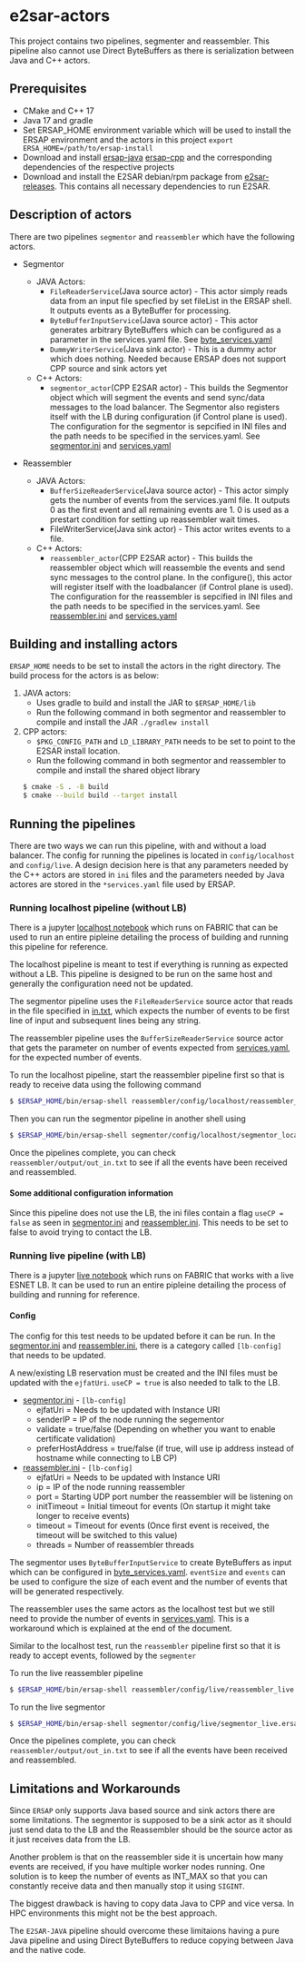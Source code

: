 # e2sar-actors

This project contains two pipelines, segmenter and reassembler. This pipeline also cannot use Direct ByteBuffers as there is serialization between Java and C++ actors.

## Prerequisites

* CMake and C++ 17
* Java 17 and gradle
* Set ERSAP_HOME environment variable which will be used to install the ERSAP environment and the actors in this project `export ERSA_HOME=/path/to/ersap-install`
* Download and install [ersap-java](https://github.com/JeffersonLab/ersap-java/tree/main) [ersap-cpp](https://github.com/JeffersonLab/ersap-cpp/tree/main) and the corresponding dependencies of the respective projects
* Download and install the E2SAR debian/rpm package from [e2sar-releases](https://github.com/JeffersonLab/E2SAR/releases). This contains all necessary dependencies to run E2SAR. 

## Description of actors

There are two pipelines `segmentor` and `reassembler` which have the following actors.

* Segmentor
    * JAVA Actors:
        * `FileReaderService`(Java source actor) - This actor simply reads data from an input file specfied by set fileList in the ERSAP shell. It outputs events as a ByteBuffer for processing.
        * `ByteBufferInputService`(Java source actor) - This actor generates arbitrary ByteBuffers which can be configured as a parameter in the services.yaml file. See [byte_services.yaml](segmentor/config/live/byte_services.yaml)
        * `DummyWriterService`(Java sink actor) - This is a dummy actor which does nothing. Needed because ERSAP does not support CPP source and sink actors yet
    * C++ Actors:
        * `segmentor_actor`(CPP E2SAR actor) - This builds the Segmentor object which will segment the events and send sync/data messages to the load balancer. The Segmentor also registers itself with the LB during configuration (if Control plane is used). The configuration for the segmentor is sepcified in INI files and the path needs to be specified in the services.yaml. See [segmentor.ini](segmentor/config/live/segmentor.ini) and [services.yaml](segmentor/config/live/services.yaml)

* Reassembler
    * JAVA Actors:
        * `BufferSizeReaderService`(Java source actor) - This actor simply gets the number of events from the services.yaml file. It outputs 0 as the first event and all remaining events are 1. 0 is used as a prestart condition for setting up reassembler wait times.
        * FileWriterService(Java sink actor) - This actor writes events to a file.
    * C++ Actors:
        * `reassembler_actor`(CPP E2SAR actor) - This builds the reassembler object which will reassemble the events and send sync messages to the control plane. In the configure(), this actor will register itself with the loadbalancer (if Control plane is used). The configuration for the reassembler is sepcified in INI files and the path needs to be specified in the services.yaml. See [reassembler.ini](reassembler/config/live/segmentor.ini) and [services.yaml](reassembler/config/live/services.yaml)

## Building and installing actors

`ERSAP_HOME` needs to be set to install the actors in the right directory. The build process for the actors is as below:

1. JAVA actors:
    * Uses gradle to build and install the JAR to `$ERSAP_HOME/lib`
    * Run the following command in both segmentor and reassembler to compile and install the JAR `./gradlew install`
2. CPP actors:
    * `$PKG_CONFIG_PATH` and `LD_LIBRARY_PATH` needs to be set to point to the E2SAR install location.
    * Run the following command in both segmentor and reassembler to compile and install the shared object library 
    ```bash
    $ cmake -S . -B build
    $ cmake --build build --target install 
    ```

## Running the pipelines

There are two ways we can run this pipeline, with and without a load balancer. The config for running the pipelines is located in `config/localhost` and `config/live`. A design decision here is that any parameters needed by the C++ actors are stored in `ini` files and the parameters needed by Java actores are stored in the `*services.yaml` file used by ERSAP.

### Running localhost pipeline (without LB)

There is a jupyter [localhost notebook](../scripts/E2SAR-ERSAP-localhost.ipynb) which runs on FABRIC that can be used to run an entire pipleine detailing the process of building and running this pipeline for reference.  

The localhost pipeline is meant to test if everything is running as expected without a LB. This pipeline is designed to be run on the same host and generally the configuration need not be updated. 

The segmentor pipeline uses the `FileReaderService` source actor that reads in the file specified in [in.txt](segmentor/input/in.txt), which expects the number of events to be first line of input and subsequent lines being any string.

The reassembler pipeline uses the `BufferSizeReaderService` source actor that gets the parameter on number of events expected from [services.yaml](reassembler/config/localhost/services.yaml), for the expected number of events. 

To run the localhost pipeline, start the reassembler pipeline first so that is ready to receive data using the following command
```bash
$ $ERSAP_HOME/bin/ersap-shell reassembler/config/localhost/reassembler_localhost.ersap
```

Then you can run the segmentor pipeline in another shell using
```bash
$ $ERSAP_HOME/bin/ersap-shell segmentor/config/localhost/segmentor_localhost.ersap
```

Once the pipelines complete, you can check `reassembler/output/out_in.txt` to see if all the events have been received and reassembled. 

#### Some additional configuration information

Since this pipeline does not use the LB, the ini files contain a flag `useCP = false` as seen in [segmentor.ini](segmentor/config/localhost/segmentor.ini) and [reassembler.ini](reassembler/config/localhost/reassembler.ini). This needs to be set to false to avoid trying to contact the LB. 

### Running live pipeline (with LB)

There is a jupyter [live notebook](../scripts/E2SAR-ERSAP-live-lb.ipynb) which runs on FABRIC that works with a live ESNET LB. It can be used to run an entire pipleine detailing the process of building and running for reference. 

#### Config

The config for this test needs to be updated before it can be run. In the [segmentor.ini](segmentor/config/live/segmentor.ini) and [reassembler.ini](reassembler/config/live/reassembler.ini), there is a category called `[lb-config]` that needs to be updated. 

A new/existing LB reservation must be created and the INI files must be updated with the `ejfatUri`.
`useCP = true` is also needed to talk to the LB.

* [segmentor.ini](segmentor/config/live/segmentor.ini) - `[lb-config]`
    * ejfatUri = Needs to be updated with Instance URI
    * senderIP = IP of the node running the segementor
    * validate = true/false (Depending on whether you want to enable certificate validation)
    * preferHostAddress = true/false (if true, will use ip address instead of hostname while connecting to LB CP)
* [reassembler.ini](reassembler/config/live/reassembler.ini) - `[lb-config]`
    * ejfatUri = Needs to be updated with Instance URI
    * ip = IP of the node running reassembler
    * port = Starting UDP port number the reassembler will be listening on
    * initTimeout = Initial timeout for events (On startup it might take longer to receive events)
    * timeout = Timeout for events (Once first event is received, the timeout will be switched to this value)
    * threads = Number of reassembler threads

The segmentor uses `ByteBufferInputService` to create ByteBuffers as input which can be configured in [byte_services.yaml](segmentor/config/live/byte_services.yaml). `eventSize` and `events` can be used to configure the size of each event and the number of events that will be generated respectively.

The reassembler uses the same actors as the localhost test but we still need to provide the number of events in [services.yaml](reassembler/config/live/services.yaml). This is a workaround which is explained at the end of the document.

Similar to the localhost test, run the `reassembler` pipeline first so that it is ready to accept events, followed by the `segmenter`

To run the live reassembler pipeline
```bash
$ $ERSAP_HOME/bin/ersap-shell reassembler/config/live/reassembler_live.ersap
```

To run the live segmentor 
```bash
$ $ERSAP_HOME/bin/ersap-shell segmentor/config/live/segmentor_live.ersap
```

Once the pipelines complete, you can check `reassembler/output/out_in.txt` to see if all the events have been received and reassembled. 

## Limitations and Workarounds

Since `ERSAP` only supports Java based source and sink actors there are some limitations. The segmentor is supposed to be a sink actor as it should just send data to the LB and the Reassembler should be the source actor as it just receives data from the LB. 

Another problem is that on the reassembler side it is uncertain how many events are received, if you have multiple worker nodes running. One solution is to keep the number of events as INT_MAX so that you can constantly receive data and then manually stop it using `SIGINT`.

The biggest drawback is having to copy data Java to CPP and vice versa. In HPC environments this might not be the best approach. 

The `E2SAR-JAVA` pipeline should overcome these limitaions having a pure Java pipeline and using Direct ByteBuffers to reduce copying between Java and the native code.
